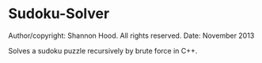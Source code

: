 Sudoku-Solver
=============

Author/copyright:  Shannon Hood. All rights reserved.
Date: November 2013

Solves a sudoku puzzle recursively by brute force in C++.

